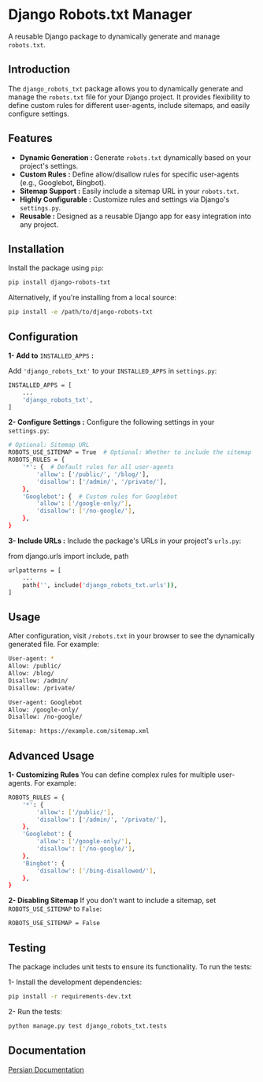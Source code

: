 # Django Robots.txt Manager
A reusable Django package to dynamically generate and manage `robots.txt`.

## Introduction
The `django_robots_txt` package allows you to dynamically generate and manage the `robots.txt` file for your Django project. It provides flexibility to define custom rules for different user-agents, include sitemaps, and easily configure settings.

## Features
- **Dynamic Generation :** Generate `robots.txt` dynamically based on your project's settings.
- **Custom Rules :** Define allow/disallow rules for specific user-agents (e.g., Googlebot, Bingbot).
- **Sitemap Support :** Easily include a sitemap URL in your `robots.txt`.
- **Highly Configurable :** Customize rules and settings via Django's `settings.py`.
- **Reusable :** Designed as a reusable Django app for easy integration into any project.


## Installation
Install the package using `pip`:

```bash
pip install django-robots-txt
```

Alternatively, if you're installing from a local source:

```bash
pip install -e /path/to/django-robots-txt
```


## Configuration
**1- Add to** `INSTALLED_APPS` **:**

Add `'django_robots_txt'` to your `INSTALLED_APPS` in `settings.py`:
```bash
INSTALLED_APPS = [
    ...
    'django_robots_txt',
]
```

**2- Configure Settings :**
Configure the following settings in your `settings.py`:

```bash
# Optional: Sitemap URL
ROBOTS_USE_SITEMAP = True  # Optional: Whether to include the sitemap
ROBOTS_RULES = {
    '*': {  # Default rules for all user-agents
        'allow': ['/public/', '/blog/'],
        'disallow': ['/admin/', '/private/'],
    },
    'Googlebot': {  # Custom rules for Googlebot
        'allow': ['/google-only/'],
        'disallow': ['/no-google/'],
    },
}
```
**3- Include URLs :**
Include the package's URLs in your project's `urls.py`:

from django.urls import include, path

```bash
urlpatterns = [
    ...
    path('', include('django_robots_txt.urls')),
]
```
## Usage
After configuration, visit `/robots.txt` in your browser to see the dynamically generated file. For example:

```bash
User-agent: *
Allow: /public/
Allow: /blog/
Disallow: /admin/
Disallow: /private/

User-agent: Googlebot
Allow: /google-only/
Disallow: /no-google/

Sitemap: https://example.com/sitemap.xml
```

## Advanced Usage
**1- Customizing Rules**
You can define complex rules for multiple user-agents. For example:

```bash
ROBOTS_RULES = {
    '*': {
        'allow': ['/public/'],
        'disallow': ['/admin/', '/private/'],
    },
    'Googlebot': {
        'allow': ['/google-only/'],
        'disallow': ['/no-google/'],
    },
    'Bingbot': {
        'disallow': ['/bing-disallowed/'],
    },
}
```
**2- Disabling Sitemap**
If you don't want to include a sitemap, set `ROBOTS_USE_SITEMAP` to `False`:

```bash
ROBOTS_USE_SITEMAP = False
```

## Testing
The package includes unit tests to ensure its functionality. To run the tests:

1- Install the development dependencies:

```bash
pip install -r requirements-dev.txt
```

2- Run the tests:

```bash
python manage.py test django_robots_txt.tests
```

## Documentation

[Persian Documentation](https://uncoder.org)
